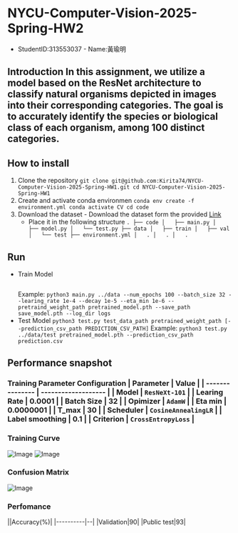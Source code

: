 # NYCU-Computer-Vision-2025-Spring-HW2
- StudentID:313553037 - Name:黃瑜明
## Introduction In this assignment, we utilize a model based on the ResNet architecture to classify natural organisms depicted in images into their corresponding categories. The goal is to accurately identify the species or biological class of each organism, among 100 distinct categories. 
## How to install 
1. Clone the repository
  ``` git clone git@github.com:Kirita74/NYCU-Computer-Vision-2025-Spring-HW1.git cd NYCU-Computer-Vision-2025-Spring-HW1 ```
2. Create and activate conda environmen
   ``` conda env create -f environment.yml conda activate CV cd code ```
3. Download the dataset - Download the dataset form the provided
   [Link](https://drive.google.com/file/d/1fx4Z6xl5b6r4UFkBrn5l0oPEIagZxQ5u/view)
   - Place it in the following structure
     ``` . ├── code │   ├── main.py │   ├── model.py │   └── test.py ├── data │   ├── train │   ├── val │   └── test ├── environment.yml │   . │   . │   . ```
## Run 
- Train Model 
  ``` python3 main.py DATAPATH [--num_epochs EPOCH] [--batch_size BATCH_SIZE] [--learning_rate LEARNING_RATE] [--decay DECAY] [--eta_min ETA_MIN] [--pretrained_weight_path PRETRAINED_WEIGHT_PATH] [--save_path SAVE_PATH] [--log_dir LOG_DIR]
  ```
   Example: 
 ``` python3 main.py ../data --num_epochs 100 --batch_size 32 --learing_rate 1e-4 --decay 1e-5 --eta_min 1e-6 --pretraind_weight_path pretrained_model.pth --save_path save_model.pth --log_dir logs ``` 
 - Test Model
   ``` python3 test.py test_data_path pretrained_weight_path [--prediction_csv_path PREDICTION_CSV_PATH] ```
   Example: ``` python3 test.py ../data/test pretrained_model.pth --prediction_csv_path prediction.csv ```
## Performance snapshot 
### Training Parameter Configuration | Parameter       | Value               | | --------------- | ------------------- | | Model           | `ResNeXt-101`       | | Learing Rate    | 0.0001              | | Batch Size      | 32                  | | Opimizer        | `AdamW`             | | Eta min         | 0.0000001           | | T_max           | 30                  | | Scheduler       | `CosineAnnealingLR` | | Label smoothing | 0.1                 | | Criterion       | `CrossEntropyLoss`  |
### Training Curve 
![Image](image/training_loss_epoch.png) 
![Image](image/validation_accuracy.png) 
### Confusion Matrix 
![Image](image/confusion.png) 
### Perfomance 
||Accuracy(%)| |----------|--| |Validation|90| |Public test|93|
